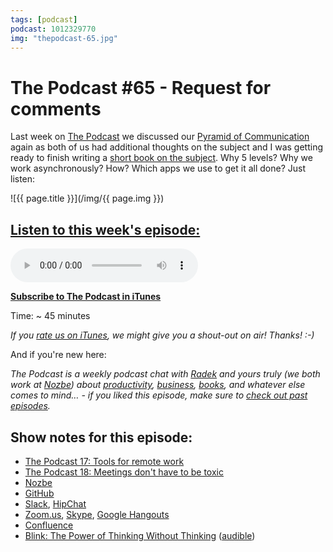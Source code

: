 ```yaml
---
tags: [podcast]
podcast: 1012329770
img: "thepodcast-65.jpg"
---
```


# The Podcast #65 - Request for comments

Last week on [The Podcast][p] we discussed our [Pyramid of Communication](https://sliwinski.com/communication-pyramid) again as both of us had additional thoughts on the subject and I was getting ready to finish writing a [short book on the subject](https://sliwinski.com/apps). Why 5 levels? Why we work asynchronously? How? Which apps we use to get it all done? Just listen:

<!--More-->

![{{ page.title }}](/img/{{ page.img }})

## [Listen to this week's episode:][e]

<audio controls>
<source src="https://files.nozbe.com/podcast/065.mp3" type="audio/mpeg">
</audio>

**[Subscribe to The Podcast in iTunes][i]**

Time: ~ 45 minutes

*If you [rate us on iTunes][i], we might give you a shout-out on air! Thanks! :-)*

And if you're new here:

*The Podcast is a weekly podcast chat with [Radek][r] and yours truly (we both work at [Nozbe][n]) about [productivity](/productivity), [business](/business), [books](/books), and whatever else comes to mind… - if you liked this episode, make sure to [check out past episodes](/podcast).*

## Show notes for this episode:

  * [The Podcast 17: Tools for remote work](http://thepodcast.fm/episodes/17)
  * [The Podcast 18: Meetings don't have to be toxic](http://thepodcast.fm/episodes/18)
  * [Nozbe](https://nozbe.com/)
  * [GitHub](https://github.com/)
  * [Slack](https://slack.com/), [HipChat](https://www.hipchat.com/) 
  * [Zoom.us](https://zoom.us/), [Skype](https://www.skype.com/), [Google Hangouts](https://hangouts.google.com/) 
  * [Confluence](https://www.atlassian.com/software/confluence)
  * [Blink: The Power of Thinking Without Thinking](https://www.amazon.com/Blink-Power-Thinking-Without/dp/0316010669/) ([audible](http://www.audible.com/pd/Science-Technology/Blink-Audiobook/B002VAEK3K/))

[e]: http://thepodcast.fm/episodes/65

[p]: https://michael.gratis/thepodcastfm
[n]: https://nozbe.com/?a=mike
[r]: https://michael.gratis/radex
[i]: https://michael.gratis/thepodcast
[r]: http://radex.io